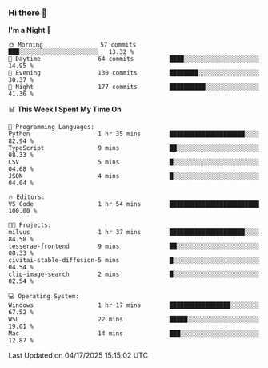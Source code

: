 ### Hi there 👋

<!--
**ALiersEL/ALiersEL** is a ✨ _special_ ✨ repository because its `README.md` (this file) appears on your GitHub profile.

Here are some ideas to get you started:

- 🔭 I’m currently working on ...
- 🌱 I’m currently learning ...
- 👯 I’m looking to collaborate on ...
- 🤔 I’m looking for help with ...
- 💬 Ask me about ...
- 📫 How to reach me: ...
- 😄 Pronouns: ...
- ⚡ Fun fact: ...
-->

<!--START_SECTION:waka-->
**I'm a Night 🦉** 

```text
🌞 Morning                57 commits          ███░░░░░░░░░░░░░░░░░░░░░░   13.32 % 
🌆 Daytime                64 commits          ████░░░░░░░░░░░░░░░░░░░░░   14.95 % 
🌃 Evening                130 commits         ████████░░░░░░░░░░░░░░░░░   30.37 % 
🌙 Night                  177 commits         ██████████░░░░░░░░░░░░░░░   41.36 % 
```


📊 **This Week I Spent My Time On** 

```text
💬 Programming Languages: 
Python                   1 hr 35 mins        █████████████████████░░░░   82.94 % 
TypeScript               9 mins              ██░░░░░░░░░░░░░░░░░░░░░░░   08.33 % 
CSV                      5 mins              █░░░░░░░░░░░░░░░░░░░░░░░░   04.68 % 
JSON                     4 mins              █░░░░░░░░░░░░░░░░░░░░░░░░   04.04 % 

🔥 Editors: 
VS Code                  1 hr 54 mins        █████████████████████████   100.00 % 

🐱‍💻 Projects: 
milvus                   1 hr 37 mins        █████████████████████░░░░   84.58 % 
tesserae-frontend        9 mins              ██░░░░░░░░░░░░░░░░░░░░░░░   08.33 % 
civitai-stable-diffusion-5 mins              █░░░░░░░░░░░░░░░░░░░░░░░░   04.54 % 
clip-image-search        2 mins              █░░░░░░░░░░░░░░░░░░░░░░░░   02.54 % 

💻 Operating System: 
Windows                  1 hr 17 mins        █████████████████░░░░░░░░   67.52 % 
WSL                      22 mins             █████░░░░░░░░░░░░░░░░░░░░   19.61 % 
Mac                      14 mins             ███░░░░░░░░░░░░░░░░░░░░░░   12.87 % 
```


 Last Updated on 04/17/2025 15:15:02 UTC
<!--END_SECTION:waka-->
